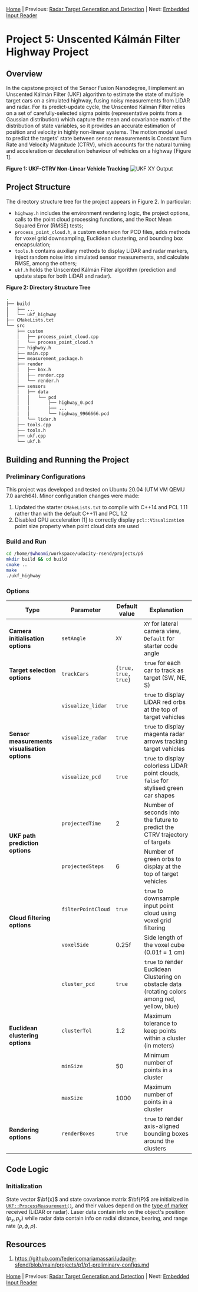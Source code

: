 [Home](../../README.md) | Previous: [Radar Target Generation and Detection](../p4/p4-radar-target-generation-and-detection.md) | Next: [Embedded Input Reader](https://github.com/federicomariamassari/udacity-esfnd/blob/main/projects/p1/p1-embedded-input-reader.md)

# Project 5: Unscented Kálmán Filter Highway Project

## Overview

In the capstone project of the Sensor Fusion Nanodegree, I implement an Unscented Kálmán Filter (UKF) algorithm to estimate the state of multiple target cars on a simulated highway, fusing noisy measurements from LiDAR and radar. For its predict-update cycle, the Unscented Kálmán Filter relies on a set of carefully-selected sigma points (representative points from a Gaussian distribution) which capture the mean and covariance matrix of the distribution of state variables, so it provides an accurate estimation of position and velocity in highly non-linear systems. The motion model used to predict the targets' state between sensor measurements is Constant Turn Rate and Velocity Magnitude (CTRV), which accounts for the natural turning and acceleration or deceleration behaviour of vehicles on a highway [Figure 1].

__Figure 1: UKF-CTRV Non-Linear Vehicle Tracking__
![UKF XY Output](./img/mov3.gif)

## Project Structure

The directory structure tree for the project appears in Figure 2. In particular:

- `highway.h` includes the environment rendering logic, the project options, calls to the point cloud processing functions, and the Root Mean Squared Error (RMSE) tests;
- `process_point_cloud.h`, a custom extension for PCD files, adds methods for voxel grid downsampling, Euclidean clustering, and bounding box encapsulation;
- `tools.h` contains auxiliary methods to display LiDAR and radar markers, inject random noise into simulated sensor measurements, and calculate RMSE, among the others;
- `ukf.h` holds the Unscented Kálmán Filter algorithm (prediction and update steps for both LiDAR and radar).

__Figure 2: Directory Structure Tree__

```bash
.
├── build
│   ├── ...
│   └── ukf_highway
├── CMakeLists.txt
└── src
    ├── custom
    │   ├── process_point_cloud.cpp
    │   └── process_point_cloud.h
    ├── highway.h
    ├── main.cpp
    ├── measurement_package.h
    ├── render
    │   ├── box.h
    │   ├── render.cpp
    │   └── render.h
    ├── sensors
    │   ├── data
    │   │   └── pcd
    │   │       ├── highway_0.pcd
    │   │       ├── ...
    │   │       └── highway_9966666.pcd
    │   └── lidar.h
    ├── tools.cpp
    ├── tools.h
    ├── ukf.cpp
    └── ukf.h
```

## Building and Running the Project

### Preliminary Configurations

This project was developed and tested on Ubuntu 20.04 (UTM VM QEMU 7.0 aarch64). Minor configuration changes were made:

1. Updated the starter `CMakeLists.txt` to compile with C++14 and PCL 1.11 rather than with the default C++11 and PCL 1.2
2. Disabled GPU acceleration [1] to correctly display `pcl::Visualization` point size property when point cloud data are used

### Build and Run

```bash
cd /home/$whoami/workspace/udacity-rsend/projects/p5
mkdir build && cd build
cmake ..
make
./ukf_highway
```

### Options

<table>
    <thead>
        <tr>
            <th>Type</th>
            <th>Parameter</th>
            <th>Default value</th>
            <th>Explanation</th>
        </tr>
    </thead>
    <tbody>
        <tr>
            <td rowspan=1><b>Camera initialisation options</b></td>
            <td><code>setAngle</code></td>
            <td><code>XY</code></td>
            <td><code>XY</code> for lateral camera view, <code>Default</code> for starter code angle</td>
        </tr>
        <tr>
            <td rowspan=1><b>Target selection options</b></td>
            <td><code>trackCars</code></td>
            <td><code>{true, true, true}</code></td>
            <td><code>true</code> for each car to track as target (SW, NE, S)</td>
        </tr>
        <tr>
            <td rowspan=3><b>Sensor measurements visualisation options</b></td>
            <td><code>visualize_lidar</code></td>
            <td><code>true</code></td>
            <td><code>true</code> to display LiDAR red orbs at the top of target vehicles</td>
        </tr>
        <tr>
            <td><code>visualize_radar</code></td>
            <td><code>true</code></td>
            <td><code>true</code> to display magenta radar arrows tracking target vehicles</td>
        </tr>
        <tr>
            <td><code>visualize_pcd</code></td>
            <td><code>true</code></td>
            <td><code>true</code> to display colorless LiDAR point clouds, <code>false</code> for stylised green car shapes</td>
        </tr>
        <tr>
            <td rowspan=2><b>UKF path prediction options</b></td>
            <td><code>projectedTime</code></td>
            <td>2</td>
            <td>Number of seconds into the future to predict the CTRV trajectory of targets</td>
        </tr>
        <tr>
            <td><code>projectedSteps</code></td>
            <td>6</td>
            <td>Number of green orbs to display at the top of target vehicles</td>
        </tr>
        <tr>
            <td rowspan=2><b>Cloud filtering options</b></td>
            <td><code>filterPointCloud</code></td>
            <td><code>true</code></td>
            <td><code>true</code> to downsample input point cloud using voxel grid filtering</td>
        </tr>
        <tr>
            <td><code>voxelSide</code></td>
            <td>0.25f</td>
            <td>Side length of the voxel cube (0.01f = 1 cm)</td>
        </tr>
        <tr>
            <td rowspan=4><b>Euclidean clustering options</b></td>
            <td><code>cluster_pcd</code></td>
            <td><code>true</code></td>
            <td><code>true</code> to render Euclidean Clustering on obstacle data (rotating colors among red, yellow, blue)</td>
        </tr>
        <tr>
            <td><code>clusterTol</code></td>
            <td>1.2</td>
            <td>Maximum tolerance to keep points within a cluster (in meters)</td>
        </tr>
        <tr>
            <td><code>minSize</code></td>
            <td>50</td>
            <td>Minimum number of points in a cluster</td>
        </tr>
        <tr>
            <td><code>maxSize</code></td>
            <td>1000</td>
            <td>Maximum number of points in a cluster</td>
        </tr>
        <tr>
            <td rowspan=1><b>Rendering options</b></td>
            <td><code>renderBoxes</code></td>
            <td><code>true</code></td>
            <td><code>true</code> to render axis-aligned bounding boxes around the clusters</td>
        </tr>
    </tbody>
</table>

## Code Logic

### Initialization

State vector $\bf{x}$ and state covariance matrix $\bf{P}$ are initialized in [`UKF::ProcessMeasurement()`](https://github.com/federicomariamassari/udacity-sfend/blob/main/projects/p5/src/ukf.cpp#L78), and their values depend on the [type of marker](https://github.com/federicomariamassari/udacity-sfend/blob/main/projects/p5/src/tools.h#L17-L33) received (LiDAR or radar). Laser data contain info on the object's position $(p_x, p_y)$ while radar data contain info on radial distance, bearing, and range rate $(\rho, \phi, \dot{\rho})$.

## Resources

1. https://github.com/federicomariamassari/udacity-sfend/blob/main/projects/p1/p1-preliminary-configs.md

[Home](../../README.md) | Previous: [Radar Target Generation and Detection](../p4/p4-radar-target-generation-and-detection.md) | Next: [Embedded Input Reader](https://github.com/federicomariamassari/udacity-esfnd/blob/main/projects/p1/p1-embedded-input-reader.md)